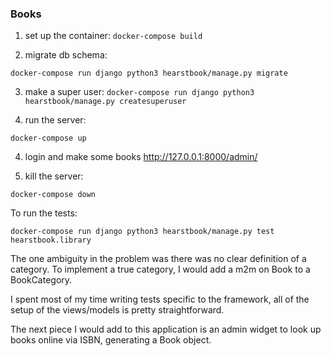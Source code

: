 ### Books
1. set up the container:
`docker-compose build`

2. migrate db schema:

`docker-compose run django python3 hearstbook/manage.py migrate`

3. make a super user:
`docker-compose run django python3 hearstbook/manage.py createsuperuser`

4. run the server:

`docker-compose up`

4. login and make some books
http://127.0.0.1:8000/admin/

5. kill the server:

`docker-compose down`

To run the tests:

`docker-compose run django python3 hearstbook/manage.py test hearstbook.library`

The one ambiguity in the problem was there was no clear definition of a category. To implement a true category, I would add a m2m on Book to a BookCategory.

I spent most of my time writing tests specific to the framework, all of the setup of the views/models is pretty straightforward.

The next piece I would add to this application is an admin widget to look up books online via ISBN, generating a Book object.
